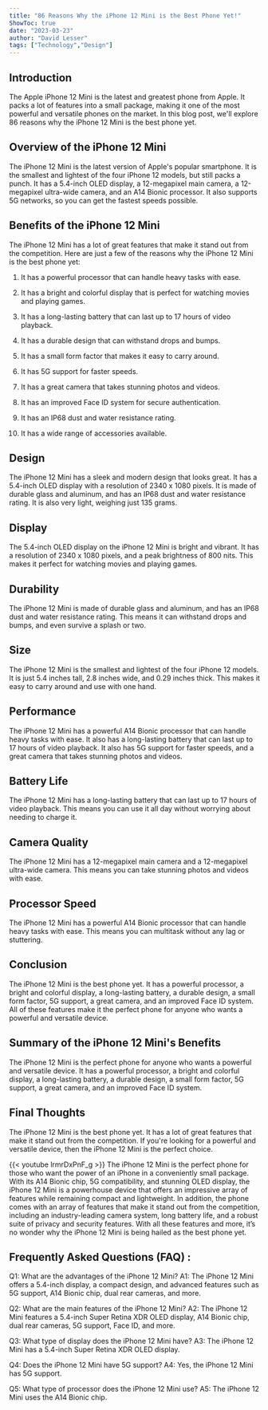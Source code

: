 ```yaml
---
title: "86 Reasons Why the iPhone 12 Mini is the Best Phone Yet!"
ShowToc: true 
date: "2023-03-23"
author: "David Lesser" 
tags: ["Technology","Design"]
---
```

## Introduction

The Apple iPhone 12 Mini is the latest and greatest phone from Apple. It packs a lot of features into a small package, making it one of the most powerful and versatile phones on the market. In this blog post, we'll explore 86 reasons why the iPhone 12 Mini is the best phone yet. 

## Overview of the iPhone 12 Mini

The iPhone 12 Mini is the latest version of Apple's popular smartphone. It is the smallest and lightest of the four iPhone 12 models, but still packs a punch. It has a 5.4-inch OLED display, a 12-megapixel main camera, a 12-megapixel ultra-wide camera, and an A14 Bionic processor. It also supports 5G networks, so you can get the fastest speeds possible. 

## Benefits of the iPhone 12 Mini

The iPhone 12 Mini has a lot of great features that make it stand out from the competition. Here are just a few of the reasons why the iPhone 12 Mini is the best phone yet:

1. It has a powerful processor that can handle heavy tasks with ease.

2. It has a bright and colorful display that is perfect for watching movies and playing games.

3. It has a long-lasting battery that can last up to 17 hours of video playback.

4. It has a durable design that can withstand drops and bumps.

5. It has a small form factor that makes it easy to carry around.

6. It has 5G support for faster speeds.

7. It has a great camera that takes stunning photos and videos.

8. It has an improved Face ID system for secure authentication.

9. It has an IP68 dust and water resistance rating.

10. It has a wide range of accessories available.

## Design

The iPhone 12 Mini has a sleek and modern design that looks great. It has a 5.4-inch OLED display with a resolution of 2340 x 1080 pixels. It is made of durable glass and aluminum, and has an IP68 dust and water resistance rating. It is also very light, weighing just 135 grams. 

## Display

The 5.4-inch OLED display on the iPhone 12 Mini is bright and vibrant. It has a resolution of 2340 x 1080 pixels, and a peak brightness of 800 nits. This makes it perfect for watching movies and playing games. 

## Durability

The iPhone 12 Mini is made of durable glass and aluminum, and has an IP68 dust and water resistance rating. This means it can withstand drops and bumps, and even survive a splash or two. 

## Size

The iPhone 12 Mini is the smallest and lightest of the four iPhone 12 models. It is just 5.4 inches tall, 2.8 inches wide, and 0.29 inches thick. This makes it easy to carry around and use with one hand. 

## Performance

The iPhone 12 Mini has a powerful A14 Bionic processor that can handle heavy tasks with ease. It also has a long-lasting battery that can last up to 17 hours of video playback. It also has 5G support for faster speeds, and a great camera that takes stunning photos and videos. 

## Battery Life

The iPhone 12 Mini has a long-lasting battery that can last up to 17 hours of video playback. This means you can use it all day without worrying about needing to charge it. 

## Camera Quality

The iPhone 12 Mini has a 12-megapixel main camera and a 12-megapixel ultra-wide camera. This means you can take stunning photos and videos with ease. 

## Processor Speed

The iPhone 12 Mini has a powerful A14 Bionic processor that can handle heavy tasks with ease. This means you can multitask without any lag or stuttering. 

## Conclusion

The iPhone 12 Mini is the best phone yet. It has a powerful processor, a bright and colorful display, a long-lasting battery, a durable design, a small form factor, 5G support, a great camera, and an improved Face ID system. All of these features make it the perfect phone for anyone who wants a powerful and versatile device. 

## Summary of the iPhone 12 Mini's Benefits

The iPhone 12 Mini is the perfect phone for anyone who wants a powerful and versatile device. It has a powerful processor, a bright and colorful display, a long-lasting battery, a durable design, a small form factor, 5G support, a great camera, and an improved Face ID system. 

## Final Thoughts

The iPhone 12 Mini is the best phone yet. It has a lot of great features that make it stand out from the competition. If you're looking for a powerful and versatile device, then the iPhone 12 Mini is the perfect choice.

{{< youtube lrmrDxPnF_g >}} 
The iPhone 12 Mini is the perfect phone for those who want the power of an iPhone in a conveniently small package. With its A14 Bionic chip, 5G compatibility, and stunning OLED display, the iPhone 12 Mini is a powerhouse device that offers an impressive array of features while remaining compact and lightweight. In addition, the phone comes with an array of features that make it stand out from the competition, including an industry-leading camera system, long battery life, and a robust suite of privacy and security features. With all these features and more, it’s no wonder why the iPhone 12 Mini is being hailed as the best phone yet.

## Frequently Asked Questions (FAQ) :
Q1: What are the advantages of the iPhone 12 Mini? 
A1: The iPhone 12 Mini offers a 5.4-inch display, a compact design, and advanced features such as 5G support, A14 Bionic chip, dual rear cameras, and more.

Q2: What are the main features of the iPhone 12 Mini? 
A2: The iPhone 12 Mini features a 5.4-inch Super Retina XDR OLED display, A14 Bionic chip, dual rear cameras, 5G support, Face ID, and more.

Q3: What type of display does the iPhone 12 Mini have? 
A3: The iPhone 12 Mini has a 5.4-inch Super Retina XDR OLED display.

Q4: Does the iPhone 12 Mini have 5G support? 
A4: Yes, the iPhone 12 Mini has 5G support.

Q5: What type of processor does the iPhone 12 Mini use? 
A5: The iPhone 12 Mini uses the A14 Bionic chip.


